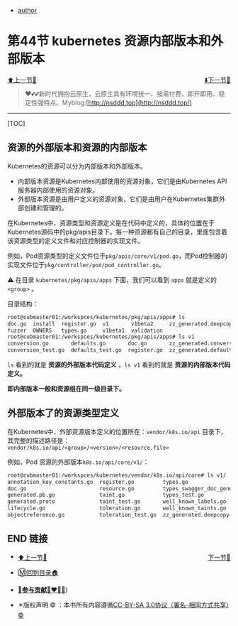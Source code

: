 + [author](http://nsddd.top)

# 第44节 kubernetes 资源内部版本和外部版本

<div><a href = '43.md' style='float:left'>⬆️上一节🔗  </a><a href = '45.md' style='float: right'>  ⬇️下一节🔗</a></div>
<br>

> ❤️💕💕新时代拥抱云原生，云原生具有环境统一、按需付费、即开即用、稳定性强特点。Myblog:[http://nsddd.top](http://nsddd.top/)

---
[TOC]



## 资源的外部版本和资源的内部版本

Kubernetes的资源可以分为内部版本和外部版本。

+ 内部版本资源是Kubernetes内部使用的资源对象，它们是由Kubernetes API服务器内部使用的资源对象。
+ 外部版本资源是由用户定义的资源对象，它们是由用户在Kubernetes集群外部创建和管理的。

在Kubernetes中，资源类型和资源定义是在代码中定义的，具体的位置在于Kubernetes源码中的pkg/apis目录下。每一种资源都有自己的目录，里面包含着该资源类型的定义文件和对应控制器的实现文件。

例如，Pod资源类型的定义文件位于`pkg/apis/core/v1/pod.go`，而Pod控制器的实现文件位于`pkg/controller/pod/pod_controller.go`。

⚠️ 在目录 `kubernetes/pkg/apis/apps` 下面，我们可以看到 `apps` 就是定义的`<group>` 。

目录结构：

```bash
root@cubmaster01:/workspces/kubernetes/pkg/apis/apps# ls
doc.go  install  register.go  v1       v1beta2     zz_generated.deepcopy.go
fuzzer  OWNERS   types.go     v1beta1  validation
root@cubmaster01:/workspces/kubernetes/pkg/apis/apps# ls v1
conversion.go       defaults.go       doc.go       zz_generated.conversion.go
conversion_test.go  defaults_test.go  register.go  zz_generated.defaults.go
```



`ls` 看到的就是 **资源的外部版本代码定义** ，`ls v1` 看到的就是 **资源的内部版本代码定义。**

**即内部版本一般和资源组在同一级目录下。**



## 外部版本了的资源类型定义

在Kubernetes中，外部资源版本定义的位置所在：`vendor/k8s.io/api` 目录下，其完整的描述路径是： `vendor/k8s.io/api/<group>/<version>/<resource.file>`

例如，Pod 资源的外部版本`k8s.io/api/core/v1/`：

```bash
root@cubmaster01:/workspces/kubernetes/vendor/k8s.io/api/core# ls v1/
annotation_key_constants.go  register.go         types.go
doc.go                       resource.go         types_swagger_doc_generated.go
generated.pb.go              taint.go            types_test.go
generated.proto              taint_test.go       well_known_labels.go
lifecycle.go                 toleration.go       well_known_taints.go
objectreference.go           toleration_test.go  zz_generated.deepcopy.go
```





## END 链接
<ul><li><div><a href = '43.md' style='float:left'>⬆️上一节🔗  </a><a href = '45.md' style='float: right'>  ️下一节🔗</a></div></li></ul>

+ [Ⓜ️回到目录🏠](../README.md)

+ [**🫵参与贡献💞❤️‍🔥💖**](https://nsddd.top/archives/contributors))

+ ✴️版权声明 &copy; ：本书所有内容遵循[CC-BY-SA 3.0协议（署名-相同方式共享）&copy;](http://zh.wikipedia.org/wiki/Wikipedia:CC-by-sa-3.0协议文本) 

